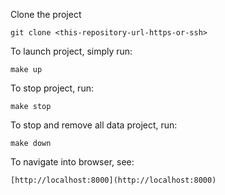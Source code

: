 
Clone the project

```
git clone <this-repository-url-https-or-ssh>
```

To launch project, simply run:

```
make up
```

To stop project, run:

```
make stop
```

To stop and remove all data project, run:

```
make down
```

To navigate into browser, see:

```
[http://localhost:8000](http://localhost:8000)
```
